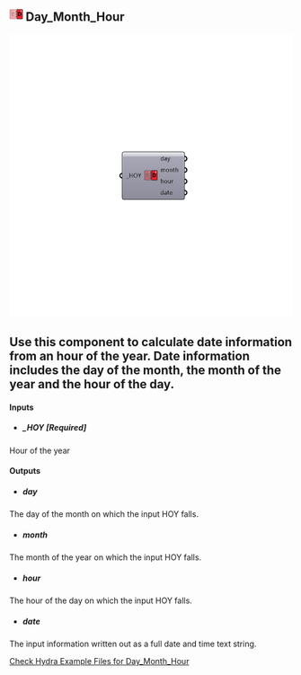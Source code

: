 ## ![](../../images/icons/Day_Month_Hour.png) Day_Month_Hour

![](../../images/components/Day_Month_Hour.png)

Use this component to calculate date information from an hour of the year.  Date information includes the day of the month, the month of the year and the hour of the day.
 -
 

#### Inputs
* ##### _HOY [Required]
Hour of the year

#### Outputs
* ##### day
The day of the month on which the input HOY falls.
* ##### month
The month of the year on which the input HOY falls.
* ##### hour
The hour of the day on which the input HOY falls.
* ##### date
The input information written out as a full date and time text string.


[Check Hydra Example Files for Day_Month_Hour](https://hydrashare.github.io/hydra/index.html?keywords=Ladybug_Day_Month_Hour)